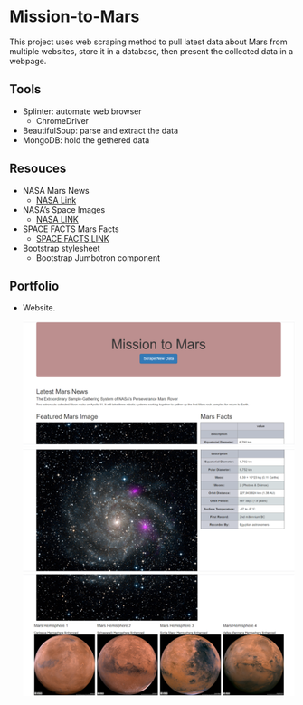 # Mission-to-Mars

This project uses web scraping method to pull latest data about Mars from multiple websites, store it in a database, then present the collected data in a webpage.

## Tools

 - Splinter: automate web browser
   - ChromeDriver 
 - BeautifulSoup: parse and extract the data
 - MongoDB: hold the gethered data
 
## Resouces

 - NASA Mars News 
   - [NASA Link](https://mars.nasa.gov/news/?page=0&per_page=40&order=publish_date+desc%2Ccreated_at+desc&search=&category=19%2C165%2C184%2C204&blank_scope=Latest)
 - NASA’s Space Images 
   - [NASA LINK](https://www.jpl.nasa.gov/spaceimages/?search=&category=Mars)
 - SPACE FACTS Mars Facts
   - [SPACE FACTS LINK](https://space-facts.com/mars/)
 - Bootstrap stylesheet
   - Bootstrap Jumbotron component
 
## Portfolio

 - Website.
   <p align="center">
   <img src="https://github.com/karenmxm/Mission-to-Mars/blob/master/Screenshot_1.png">
   <img src="https://github.com/karenmxm/Mission-to-Mars/blob/master/Screenshot_2.png">
   <img src="https://github.com/karenmxm/Mission-to-Mars/blob/master/Screenshot_3.png">
   </p>

